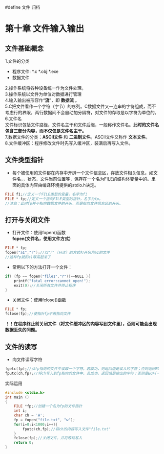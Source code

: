 #define 文件 归档
# 第十章 文件输入输出  
## 文件基础概念  
1.文件的分类  
- 程序文件: *.c *.obj *.exe  
- 数据文件  

2.操作系统将各种设备统一作为文件处理。  
3.操作系统以文件为单位对数据进行管理  
4.输入输出被形容作“__流__”，即 __数据流__ 。  
5.C把文件看作一个字符（字节）的序列。C数据文件又一连串的字符组成，而不考虑行的界限，两行数据间不会自动加分隔符，对文件的存取是以字符为单位的。  
6.文件名  
    文件标识包括文件路径，文件名主干和文件后缀，一般称作文件名。__此时的文件名包含三部分内容，而不仅仅是文件名主干。__  
7.数据文件的分类：__ASCII文件__ 和 __二进制文件__。ASCII文件又称作 __文本文件__。  
8.文件缓冲区：程序修改文件时先写入缓冲区，装满后再写入文件。  
## 文件类型指针  
- 每个被使用的文件都在内存中开辟一个文件信息区，存放文件相关信息，如文件名，，状态，文件当前位置等，保存在一个名为FILE的结构体变量中的。里面的具体内容由编译环境提供的stdio.h决定。  
```C
FILE f1;//定义一个FILE类型的变量，名字为f1
FILE * fp;//定义一个指向FILE类型的指针，名字为fp。
//注意：此时fp并不指向数据文件的开头，而是指向文件信息区的开头。
```
## 打开与关闭文件  
- 打开文件：使用fopen()函数  
__fopen(文件名，使用文件方式）__
```C
FILE * fp;
fopen("a1","r");//以"r"（只读）的方式打开名为a1的文件
//这样fp就和a1联系起来了
```  
- 常用以下的方法打开一个文件：
```C
if( (fp == fopen("file1","r"))==NULL ){
    printf("fatal error:cannot open!");
    exit(0);//关闭所有文件并终止程序
}
```  
- 关闭文件：使用fclose()函数  
```C
FILE * fp;
fclose(fp);//使指针fp不再指向文件
```  
__！！在程序终止前关闭文件（将文件缓冲区的内容写到文件里），否则可能会出现数据丢失的问题。__  
## 文件的读写  
- 向文件读写字符  
```C
fgetc(fp);//从fp指向的文件中读取一个字符。若成功，则返回值是读入的字符；否则返回EOF(-1)
fputc(ch,fp);//将ch写入到fp指向的文件中。若成功，返回值是输出的字符；否则是EOF(-1)
```
实际运用
```C
#include <stdio.h>
int main ()
{
    FILE *fp;//创建一个名为fp的文件指针
    int i;
    char ch = 'A';
    fp = fopen("file.txt", "w");
    for(i=0;i<1000;i++){
        fputc(ch,fp);//将ch的内容写入文件"file.txt"
    }
    fclose(fp);//关闭文件，并将改动写入
    return 0;
}
```